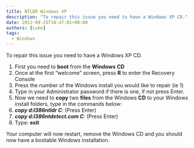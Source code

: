 ```yaml
---
title: NTLDR Windows XP
description: "To repair this issue you need to have a Windows XP CD."
date: 2012-09-25T18:47:01+00:00
authors: [Luke]
tags:
  - Windows
---
```

To repair this issue you need to have a Windows XP CD.

<ol start="1">
  <li>
    First you need to <strong>boot</strong> from the <strong>Windows</strong> <strong>CD</strong>
  </li>
  <li>
    Once at the first “welcome” screen, press <strong>R</strong> to enter the Recovery Console
  </li>
  <li>
    Press the number of the Windows install you would like to repair (ie 1)
  </li>
  <li>
    Type in your Administrator password if there is one, if not press Enter.
  </li>
  <li>
    Now we need to <strong>copy</strong> two <strong>files</strong> from the Windows <strong>CD</strong> to your Windows install folders, type in the commands below:
  </li>
  <li>
    <strong><em>copy d:I386ntldr C</em></strong>: (Press Enter)
  </li>
  <li>
    <strong><em>copy d:I386ntdetect.com C</em></strong>: (Press Enter)
  </li>
  <li>
    Type: <strong>exit</strong>
  </li>
</ol>

Your computer will now restart, remove the Windows CD and you should now have a bootable Windows installation.